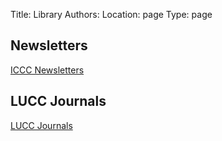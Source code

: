 Title: Library
Authors:
Location: page
Type: page

<h2 class="content-header-center">Newsletters</h2>
<div class="content"><a class="menu" href="/caving/lib/lib.php">ICCC Newsletters</a><br>

<h2 class="content-header-center">LUCC Journals</h2>
<a class="menu" href="/caving/lucc/lib.php">LUCC Journals</a><br>
</div>
